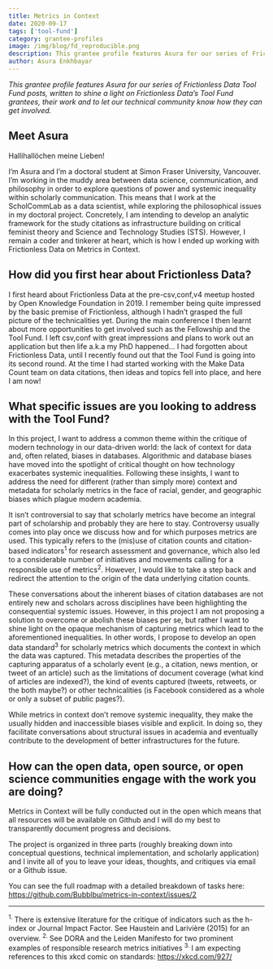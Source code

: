```yaml
---
title: Metrics in Context
date: 2020-09-17
tags: ['tool-fund']
category: grantee-profiles
image: /img/blog/fd_reproducible.png
description: This grantee profile features Asura for our series of Frictionless Data Tool Fund posts...
author: Asura Enkhbayar
---
```


*This grantee profile features Asura for our series of Frictionless Data Tool Fund posts, written to shine a light on Frictionless Data’s Tool Fund grantees, their work and to let our technical community know how they can get involved.*

## Meet Asura

Hallihallöchen meine Lieben!

I’m Asura and I’m a doctoral student at Simon Fraser University, Vancouver. I’m working in the muddy area between data science, communication, and philosophy in order to explore questions of power and systemic inequality within scholarly communication. This means that I work at the ScholCommLab as a data scientist, while exploring the philosophical issues in my doctoral project. Concretely, I am intending to develop an analytic framework for the study citations as infrastructure building on critical feminist theory and Science and Technology Studies (STS). However, I remain a coder and tinkerer at heart, which is how I ended up working with Frictionless Data on Metrics in Context.

## How did you first hear about Frictionless Data?

I first heard about Frictionless Data at the pre-csv,conf,v4 meetup hosted by Open Knowledge Foundation in 2019. I remember being quite impressed by the basic premise of Frictionless, although I hadn’t grasped the full picture of the technicalities yet. During the main conference I then learnt about more opportunities to get involved such as the Fellowship and the Tool Fund. I left csv,conf with great impressions and plans to work out an application but then life a.k.a my PhD happened... I had forgotten about Frictionless Data, until I recently found out that the Tool Fund is going into its second round. At the time I had started working with the Make Data Count team on data citations, then ideas and topics fell into place, and here I am now!

## What specific issues are you looking to address with the Tool Fund?

In this project, I want to address a common theme within the critique of modern technology in our data-driven world: the lack of context for data and, often related, biases in databases. Algorithmic and database biases have moved into the spotlight of critical thought on how technology exacerbates systemic inequalities. Following these insights, I want to address the need for different (rather than simply more) context and metadata for scholarly metrics in the face of racial, gender, and geographic biases which plague modern academia.

It isn’t controversial to say that scholarly metrics have become an integral part of scholarship and probably they are here to stay. Controversy usually comes into play once we discuss how and for which purposes metrics are used. This typically refers to the (mis)use of citation counts and citation-based indicators<sup>1</sup> for research assessment and governance, which also led to a considerable number of initiatives and movements calling for a responsible use of metrics<sup>2</sup>. However, I would like to take a step back and redirect the attention to the origin of the data underlying citation counts. 

These conversations about the inherent biases of citation databases are not entirely new and scholars across disciplines have been highlighting the consequential systemic issues. However, in this project I am not proposing a solution to overcome or abolish these biases per se, but rather I want to shine light on the opaque mechanism of capturing metrics which lead to the aforementioned inequalities. In other words, I propose to develop an open data standard<sup>3</sup> for scholarly metrics which documents the context in which the data was captured. This metadata describes the properties of the capturing apparatus of a scholarly event (e.g., a citation, news mention, or tweet of an article) such as the limitations of document coverage (what kind of articles are indexed?), the kind of events captured (tweets, retweets, or the both maybe?) or other technicalities (is Facebook considered as a whole or only a subset of public pages?).

While metrics in context don’t remove systemic inequality, they make the usually hidden and inaccessible biases visible and explicit. In doing so, they facilitate conversations about structural issues in academia and eventually contribute to the development of better infrastructures for the future.

## How can the open data, open source, or open science communities engage with the work you are doing?

Metrics in Context will be fully conducted out in the open which means that all resources will be available on Github and I will do my best to transparently document progress and decisions.

The project is organized in three parts (roughly breaking down into conceptual questions, technical implementation, and scholarly application) and I invite all of you to leave your ideas, thoughts, and critiques via email or a Github issue.

You can see the full roadmap with a detailed breakdown of tasks here: https://github.com/Bubblbu/metrics-in-context/issues/2 

---
  <sup> 1. </sup> There is extensive literature for the critique of indicators such as the h-index or Journal Impact Factor. See Haustein and Larivière (2015) for an overview.
  <sup> 2. </sup> See DORA and the Leiden Manifesto for two prominent examples of responsible research metrics initiatives
  <sup> 3. </sup> I am expecting references to this xkcd comic on standards: https://xkcd.com/927/